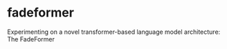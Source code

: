 # fadeformer
Experimenting on a novel transformer-based language model architecture: The FadeFormer
